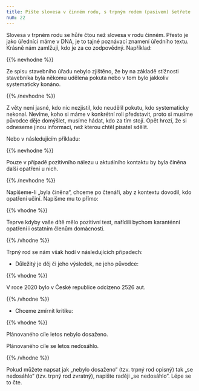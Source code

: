 ```yaml
---
title: Pište slovesa v činném rodu, s trpným rodem (pasivem) šetřete
num: 22
---
```

Slovesa v trpném rodu se hůře čtou než slovesa v rodu činném. Přesto je jako úředníci máme v DNA, je to tajné poznávací znamení úředního textu. Krásně nám zamlžují, kdo je za co zodpovědný. Například:

{{% nevhodne %}}

Ze spisu stavebního úřadu nebylo zjištěno, že by na základě stížnosti stavebníka byla někomu udělena pokuta nebo v tom bylo jakkoliv systematicky konáno.

{{% /nevhodne %}}

Z věty není jasné, kdo nic nezjistil, kdo neudělil pokutu, kdo systematicky nekonal. Nevíme, koho si máme v konkrétní roli představit, proto si musíme původce děje domýšlet, musíme hádat, kdo za tím stojí. Opět hrozí, že si odneseme jinou informaci, než kterou chtěl pisatel sdělit.

Nebo v následujícím příkladu:

{{% nevhodne %}}

Pouze v případě pozitivního nálezu u aktuálního kontaktu by byla činěna další opatření u nich.

{{% /nevhodne %}}

Napíšeme-li „byla činěna“, chceme po čtenáři, aby z kontextu dovodil, kdo opatření učiní. Napišme mu to přímo:

{{% vhodne %}}

Teprve kdyby vaše dítě mělo pozitivní test, nařídili bychom karanténní opatření i ostatním členům domácnosti.

{{% /vhodne %}}

Trpný rod se nám však hodí v následujících případech:

* Důležitý je děj či jeho výsledek, ne jeho původce:

{{% vhodne %}}

V roce 2020 bylo v České republice odcizeno 2526 aut.

{{% /vhodne %}}

* Chceme zmírnit kritiku:

{{% vhodne %}}

Plánovaného cíle letos nebylo dosaženo.

Plánovaného cíle se letos nedosáhlo.

{{% /vhodne %}}

Pokud můžete napsat jak „nebylo dosaženo“ (tzv. trpný rod opisný) tak „se nedosáhlo“ (tzv. trpný rod zvratný), napište raději „se nedosáhlo“. Lépe se to čte.
